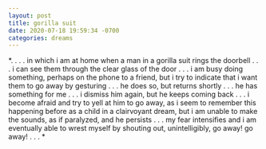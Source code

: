 ```yaml
---
layout: post
title: gorilla suit
date: 2020-07-18 19:59:34 -0700
categories: dreams
---
```


*. . . . in which i am at home when a man in a gorilla suit rings the doorbell . . . i can see them through the clear glass of the door . . . i am busy doing something, perhaps on the phone to a friend, but i try to indicate that i want them to go away by gesturing . . . he does so, but returns shortly . . . he has something for me . . . i dismiss him again, but he keeps coming back . . . i become afraid and try to yell at him to go away, as i seem to remember this happening before as a child in a clairvoyant dream, but i am unable to make the sounds, as if paralyzed, and he persists . . . my fear intensifies and i am eventually able to wrest myself by shouting out, unintelligibly, go away! go away! . . . *
